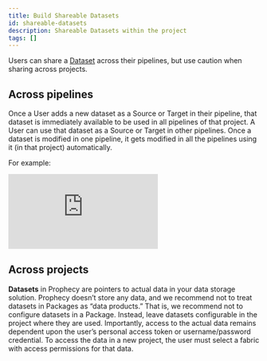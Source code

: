 ```yaml
---
title: Build Shareable Datasets
id: shareable-datasets
description: Shareable Datasets within the project
tags: []
---
```


Users can share a [Dataset](docs/Spark/dataset.md) across their pipelines, but use caution when sharing across projects.

## Across pipelines

Once a User adds a new dataset as a Source or Target in their pipeline, that dataset is immediately available to be used in all pipelines of that project. A User can use that dataset as a Source or Target in other pipelines.
Once a dataset is modified in one pipeline, it gets modified in all the pipelines using it (in that project) automatically.

For example:

<div style={{position: 'relative', 'padding-bottom': '56.25%', height: 0}}>
   <iframe src="https://www.loom.com/embed/2359ead915f5459381bcdf345ed76993" frameborder="0" webkitallowfullscreen mozallowfullscreen allowfullscreen
      style={{position: 'absolute', top: 0, left: 0, width: '100%', height: '100%'}}></iframe>
</div>

## Across projects

**Datasets** in Prophecy are pointers to actual data in your data storage solution. Prophecy doesn’t store any data, and we recommend not to treat datasets in Packages as “data products.” That is, we recommend not to configure datasets in a Package. Instead, leave datasets configurable in the project where they are used. Importantly, access to the actual data remains dependent upon the user’s personal access token or username/password credential. To access the data in a new project, the user must select a fabric with access permissions for that data.
